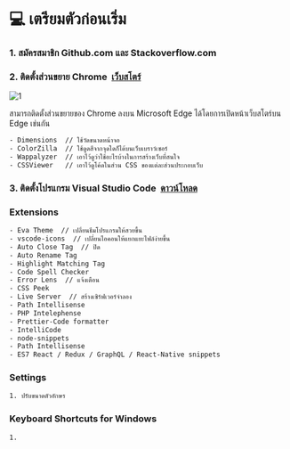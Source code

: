 # :computer: เตรียมตัวก่อนเริ่ม
<h3 align="left">1. สมัครสมาชิก Github.com และ Stackoverflow.com</h3>

<h3 align="left">2. ติดตั้งส่วนขยาย Chrome&nbsp;&nbsp;<a href="https://chrome.google.com/webstore/category/extensions">เว็บสโตร์</a></h3>

![1](https://github.com/1ttikorn/document-prepare/assets/38392149/68270c9f-1e94-4427-92fb-257606d4f640)

สามารถติดตั้งส่วนขยายของ Chrome ลงบน Microsoft Edge ได้โดยการเปิดหน้าเว็บสโตร์บน Edge เช่นกัน

```html
- Dimensions  // ใช้วัดขนาดหน้าจอ
- ColorZilla  // ใช้ดูดสีจากจุดใดก็ได้บนเว็บเบราว์เซอร์
- Wappalyzer  // เอาไว้ดูว่าใช้อะไรบ้างในการสร้างเว็บที่สนใจ
- CSSViewer   // เอาไว้ดูโค้ดในส่วน CSS ของแต่ละส่วนประกอบเว็บ
```


<h3 align="left">3. ติดตั้งโปรแกรม Visual Studio Code&nbsp;&nbsp;<a href="https://code.visualstudio.com/">ดาวน์โหลด</a></h3>

### Extensions

```bash
- Eva Theme  // เปลี่ยนธีมโปรแกรมให้สวยขึ้น
- vscode-icons  // เปลี่ยนไอคอนให้แยกแยะไฟล์ง่ายขึ้น
- Auto Close Tag  // ปิด
- Auto Rename Tag
- Highlight Matching Tag
- Code Spell Checker
- Error Lens  // แจ้งเตือน
- CSS Peek
- Live Server  // สร้างเซิร์ฟเวอร์จำลอง
- Path Intellisense
- PHP Intelephense
- Prettier-Code formatter
- IntelliCode
- node-snippets
- Path Intellisense
- ES7 React / Redux / GraphQL / React-Native snippets
```

### Settings
```bash
1. ปรับขนาดตัวอักษร
```

### Keyboard Shortcuts for Windows
```bash
1. 
```




